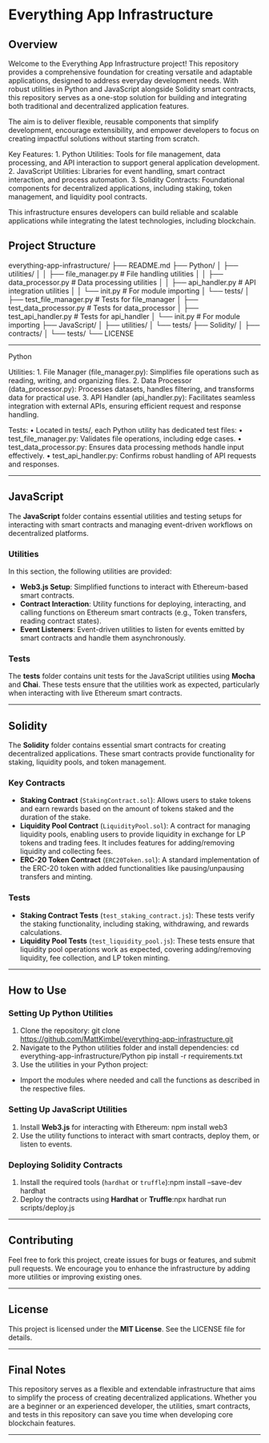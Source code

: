 # Everything App Infrastructure

## Overview

Welcome to the Everything App Infrastructure project! This repository provides a comprehensive foundation for creating versatile and adaptable applications, designed to address everyday development needs. With robust utilities in Python and JavaScript alongside Solidity smart contracts, this repository serves as a one-stop solution for building and integrating both traditional and decentralized application features.

The aim is to deliver flexible, reusable components that simplify development, encourage extensibility, and empower developers to focus on creating impactful solutions without starting from scratch.

Key Features:
	1.	Python Utilities: Tools for file management, data processing, and API interaction to support general application development.
	2.	JavaScript Utilities: Libraries for event handling, smart contract interaction, and process automation.
	3.	Solidity Contracts: Foundational components for decentralized applications, including staking, token management, and liquidity pool contracts.

This infrastructure ensures developers can build reliable and scalable applications while integrating the latest technologies, including blockchain.

## Project Structure
everything-app-infrastructure/
├── README.md
├── Python/
│   ├── utilities/
│   │   ├── file_manager.py  # File handling utilities
│   │   ├── data_processor.py  # Data processing utilities
│   │   ├── api_handler.py  # API integration utilities
│   │   └── init.py  # For module importing
│   └── tests/
│       ├── test_file_manager.py  # Tests for file_manager
│       ├── test_data_processor.py  # Tests for data_processor
│       ├── test_api_handler.py  # Tests for api_handler
│       └── init.py  # For module importing
├── JavaScript/
│   ├── utilities/
│   └── tests/
├── Solidity/
│   ├── contracts/
│   └── tests/
└── LICENSE

---

Python

Utilities:
	1.	File Manager (file_manager.py): Simplifies file operations such as reading, writing, and organizing files.
	2.	Data Processor (data_processor.py): Processes datasets, handles filtering, and transforms data for practical use.
	3.	API Handler (api_handler.py): Facilitates seamless integration with external APIs, ensuring efficient request and response handling.

Tests:
	•	Located in tests/, each Python utility has dedicated test files:
	•	test_file_manager.py: Validates file operations, including edge cases.
	•	test_data_processor.py: Ensures data processing methods handle input effectively.
	•	test_api_handler.py: Confirms robust handling of API requests and responses.
 
---

## JavaScript

The **JavaScript** folder contains essential utilities and testing setups for interacting with smart contracts and managing event-driven workflows on decentralized platforms.

### Utilities

In this section, the following utilities are provided:

- **Web3.js Setup**: Simplified functions to interact with Ethereum-based smart contracts.
- **Contract Interaction**: Utility functions for deploying, interacting, and calling functions on Ethereum smart contracts (e.g., Token transfers, reading contract states).
- **Event Listeners**: Event-driven utilities to listen for events emitted by smart contracts and handle them asynchronously.

### Tests

The **tests** folder contains unit tests for the JavaScript utilities using **Mocha** and **Chai**. These tests ensure that the utilities work as expected, particularly when interacting with live Ethereum smart contracts.

---

## Solidity

The **Solidity** folder contains essential smart contracts for creating decentralized applications. These smart contracts provide functionality for staking, liquidity pools, and token management.

### Key Contracts

- **Staking Contract** (`StakingContract.sol`): Allows users to stake tokens and earn rewards based on the amount of tokens staked and the duration of the stake.
- **Liquidity Pool Contract** (`LiquidityPool.sol`): A contract for managing liquidity pools, enabling users to provide liquidity in exchange for LP tokens and trading fees. It includes features for adding/removing liquidity and collecting fees.
- **ERC-20 Token Contract** (`ERC20Token.sol`): A standard implementation of the ERC-20 token with added functionalities like pausing/unpausing transfers and minting.

### Tests

- **Staking Contract Tests** (`test_staking_contract.js`): These tests verify the staking functionality, including staking, withdrawing, and rewards calculations.
- **Liquidity Pool Tests** (`test_liquidity_pool.js`): These tests ensure that liquidity pool operations work as expected, covering adding/removing liquidity, fee collection, and LP token minting.

---

## How to Use

### Setting Up Python Utilities

1. Clone the repository: git clone https://github.com/MattKimbel/everything-app-infrastructure.git
2. Navigate to the Python utilities folder and install dependencies: cd everything-app-infrastructure/Python
pip install -r requirements.txt
3. Use the utilities in your Python project:
- Import the modules where needed and call the functions as described in the respective files.

### Setting Up JavaScript Utilities

1. Install **Web3.js** for interacting with Ethereum: npm install web3
2. Use the utility functions to interact with smart contracts, deploy them, or listen to events.

### Deploying Solidity Contracts

1. Install the required tools (`hardhat` or `truffle`):npm install –save-dev hardhat
2. Deploy the contracts using **Hardhat** or **Truffle**:npx hardhat run scripts/deploy.js

---

## Contributing

Feel free to fork this project, create issues for bugs or features, and submit pull requests. We encourage you to enhance the infrastructure by adding more utilities or improving existing ones.

---

## License

This project is licensed under the **MIT License**. See the LICENSE file for details.

---

## Final Notes

This repository serves as a flexible and extendable infrastructure that aims to simplify the process of creating decentralized applications. Whether you are a beginner or an experienced developer, the utilities, smart contracts, and tests in this repository can save you time when developing core blockchain features.

---
